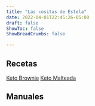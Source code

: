 ```yaml
---
title: "Las cositas de Estela"
date: 2022-04-01T22:45:26-05:00
draft: false
ShowToc: false
ShowBreadCrumbs: false

---
```

## Recetas
[Keto Brownie](ketobrownie)
[Keto Malteada](ketomalteada)



## Manuales




